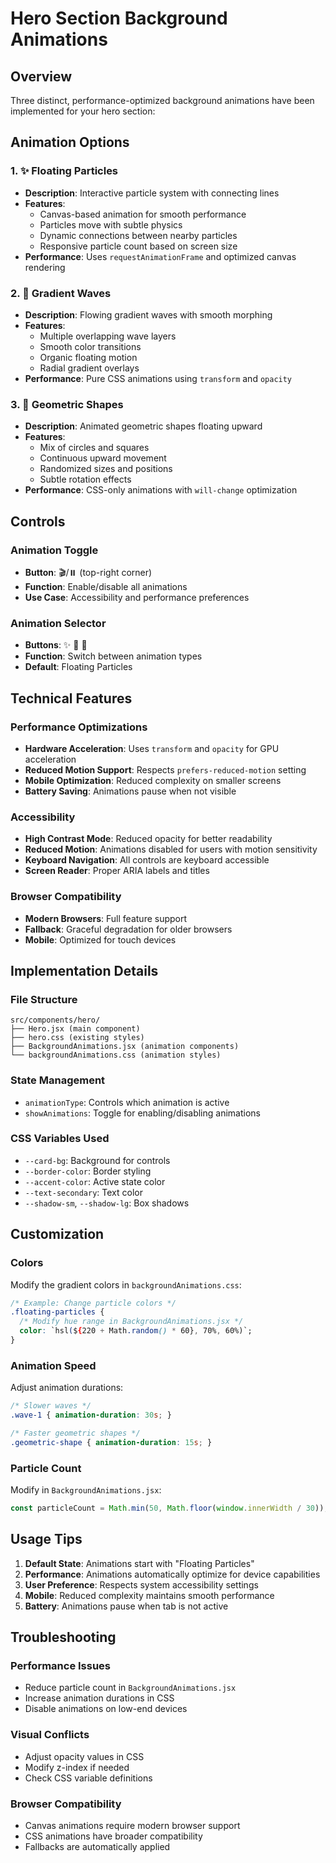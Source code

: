 # Hero Section Background Animations

## Overview
Three distinct, performance-optimized background animations have been implemented for your hero section:

## Animation Options

### 1. ✨ Floating Particles
- **Description**: Interactive particle system with connecting lines
- **Features**: 
  - Canvas-based animation for smooth performance
  - Particles move with subtle physics
  - Dynamic connections between nearby particles
  - Responsive particle count based on screen size
- **Performance**: Uses `requestAnimationFrame` and optimized canvas rendering

### 2. 🌊 Gradient Waves  
- **Description**: Flowing gradient waves with smooth morphing
- **Features**:
  - Multiple overlapping wave layers
  - Smooth color transitions
  - Organic floating motion
  - Radial gradient overlays
- **Performance**: Pure CSS animations using `transform` and `opacity`

### 3. 🔷 Geometric Shapes
- **Description**: Animated geometric shapes floating upward
- **Features**:
  - Mix of circles and squares
  - Continuous upward movement
  - Randomized sizes and positions
  - Subtle rotation effects
- **Performance**: CSS-only animations with `will-change` optimization

## Controls

### Animation Toggle
- **Button**: 🎬/⏸️ (top-right corner)
- **Function**: Enable/disable all animations
- **Use Case**: Accessibility and performance preferences

### Animation Selector
- **Buttons**: ✨ 🌊 🔷
- **Function**: Switch between animation types
- **Default**: Floating Particles

## Technical Features

### Performance Optimizations
- **Hardware Acceleration**: Uses `transform` and `opacity` for GPU acceleration
- **Reduced Motion Support**: Respects `prefers-reduced-motion` setting
- **Mobile Optimization**: Reduced complexity on smaller screens
- **Battery Saving**: Animations pause when not visible

### Accessibility
- **High Contrast Mode**: Reduced opacity for better readability
- **Reduced Motion**: Animations disabled for users with motion sensitivity
- **Keyboard Navigation**: All controls are keyboard accessible
- **Screen Reader**: Proper ARIA labels and titles

### Browser Compatibility
- **Modern Browsers**: Full feature support
- **Fallback**: Graceful degradation for older browsers
- **Mobile**: Optimized for touch devices

## Implementation Details

### File Structure
```
src/components/hero/
├── Hero.jsx (main component)
├── hero.css (existing styles)
├── BackgroundAnimations.jsx (animation components)
└── backgroundAnimations.css (animation styles)
```

### State Management
- `animationType`: Controls which animation is active
- `showAnimations`: Toggle for enabling/disabling animations

### CSS Variables Used
- `--card-bg`: Background for controls
- `--border-color`: Border styling
- `--accent-color`: Active state color
- `--text-secondary`: Text color
- `--shadow-sm`, `--shadow-lg`: Box shadows

## Customization

### Colors
Modify the gradient colors in `backgroundAnimations.css`:
```css
/* Example: Change particle colors */
.floating-particles {
  /* Modify hue range in BackgroundAnimations.jsx */
  color: `hsl(${220 + Math.random() * 60}, 70%, 60%)`;
}
```

### Animation Speed
Adjust animation durations:
```css
/* Slower waves */
.wave-1 { animation-duration: 30s; }

/* Faster geometric shapes */
.geometric-shape { animation-duration: 15s; }
```

### Particle Count
Modify in `BackgroundAnimations.jsx`:
```javascript
const particleCount = Math.min(50, Math.floor(window.innerWidth / 30));
```

## Usage Tips

1. **Default State**: Animations start with "Floating Particles"
2. **Performance**: Animations automatically optimize for device capabilities
3. **User Preference**: Respects system accessibility settings
4. **Mobile**: Reduced complexity maintains smooth performance
5. **Battery**: Animations pause when tab is not active

## Troubleshooting

### Performance Issues
- Reduce particle count in `BackgroundAnimations.jsx`
- Increase animation durations in CSS
- Disable animations on low-end devices

### Visual Conflicts
- Adjust opacity values in CSS
- Modify z-index if needed
- Check CSS variable definitions

### Browser Compatibility
- Canvas animations require modern browser support
- CSS animations have broader compatibility
- Fallbacks are automatically applied
